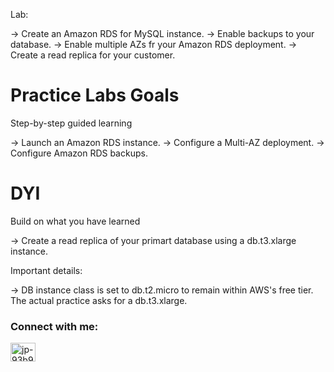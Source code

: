 Lab:

-> Create an Amazon RDS for MySQL instance.
-> Enable backups to your database.
-> Enable multiple AZs fr your Amazon RDS deployment.
-> Create a read replica for your customer.

# Practice Labs Goals

Step-by-step guided learning

-> Launch an Amazon RDS instance.
-> Configure a Multi-AZ deployment.
-> Configure Amazon RDS backups.

# DYI

Build on what you have learned

-> Create a read replica of your primart database using a db.t3.xlarge instance.

Important details:

-> DB instance class is set to db.t2.micro to remain within AWS's free tier. The actual practice asks for a db.t3.xlarge.

<h3 align="left">Connect with me:</h3>
<p align="left">
<a href="https://www.linkedin.com/in/jorluis-perales-93b92096/" target="blank"><img align="center" src="https://raw.githubusercontent.com/rahuldkjain/github-profile-readme-generator/master/src/images/icons/Social/linked-in-alt.svg" alt="jp-93b92096" height="30" width="40" /></a>
</p>
